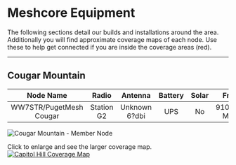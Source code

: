# Meshcore Equipment
The following sections detail our builds and installations around the area. Additionally you will find approximate coverage maps of each node. Use these to help get connected if you are inside the coverage areas (red).

---
## Cougar Mountain 

Node Name | Radio | Antenna | Battery | Solar | Freq | BW | SF | CR
:---: | :---: | :---: | :---: | :---: | :---: | :---: | :---: | :---: 
WW7STR/PugetMesh Cougar | Station G2 | Unknown 6?dbi | UPS | No | 910.525 MHz | 250 kHz | 11 | 5


![Cougar Mountain - Member Node](/media/meshcore/PugetMesh_CougarMountainNode.jpg)

Click to enlarge and see the larger coverage map.
[![Capitol Hill Coverage Map](/media/meshcore/PugetMesh_CougarMountainCoverage.png)](https://www.heywhatsthat.com/?view=BSNMM8XB)


